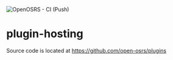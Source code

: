 ![OpenOSRS - CI (Push)](https://github.com/open-osrs/plugins/workflows/OpenOSRS%20-%20CI%20(Push)/badge.svg?branch=master)

# plugin-hosting
Source code is located at https://github.com/open-osrs/plugins
